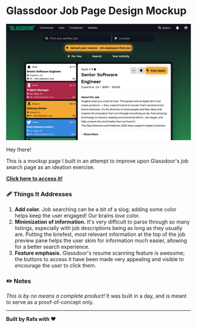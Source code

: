 # Glassdoor Job Page Design Mockup 

![preview](./public/github/preview.png)

Hey there!

This is a mockup page I built in an attempt to improve upon Glassdoor's job search page as an ideation exercise.

[**Click here to access it!**](https://glassdoor-mockup.vercel.app/)

### 🩹 Things It Addresses 

1. **Add color.** Job searching can be a bit of a slog; adding some color helps keep the user engaged! Our brains *love* color.
2. **Minimization of information.** It's very difficult to parse through so many listings, especially with job descriptions being as long as they usually are. Putting the briefest, most relevant information at the top of the job preview pane helps the user skim for information much easier, allowing for a better search experience. 
3. **Feature emphasis.** Glassdoor's resume scanning feature is awesome; the buttons to access it have been made very appealing and visible to encourage the user to click them.

### ✏️ Notes

*This is by no means a complete product!* It was built in a day, and is meant to serve as a proof-of-concept only.

---

**Built by Rafa with ❤️**
